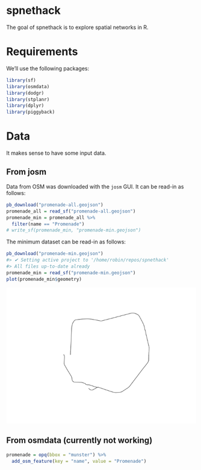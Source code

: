 
<!-- README.md is generated from README.Rmd. Please edit that file -->

# spnethack

The goal of spnethack is to explore spatial networks in R.

# Requirements

We’ll use the following packages:

``` r
library(sf)
library(osmdata)
library(dodgr)
library(stplanr)
library(dplyr)
library(piggyback)
```

# Data

It makes sense to have some input data.

## From josm

Data from OSM was downloaded with the `josm` GUI. It can be read-in as
follows:

``` r
pb_download("promenade-all.geojson")
promenade_all = read_sf("promenade-all.geojson")
promenade_min = promenade_all %>% 
  filter(name == "Promenade")
# write_sf(promenade_min, "promenade-min.geojson")
```

The minimum dataset can be read-in as follows:

``` r
pb_download("promenade-min.geojson")
#> ✔ Setting active project to '/home/robin/repos/spnethack'
#> All files up-to-date already
promenade_min = read_sf("promenade-min.geojson")
plot(promenade_min$geometry)
```

![](README_files/figure-gfm/unnamed-chunk-3-1.png)<!-- -->

## From osmdata (currently not working)

``` r
promenade = opq(bbox = "munster") %>% 
  add_osm_feature(key = "name", value = "Promenade")
```
